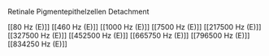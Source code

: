 Retinale Pigmentepithelzellen Detachment

[[80 Hz (E)]]
[[460 Hz (E)]]
[[1000 Hz (E)]]
[[7500 Hz (E)]]
[[217500 Hz (E)]]
[[327500 Hz (E)]]
[[452500 Hz (E)]]
[[665750 Hz (E)]]
[[796500 Hz (E)]]
[[834250 Hz (E)]]